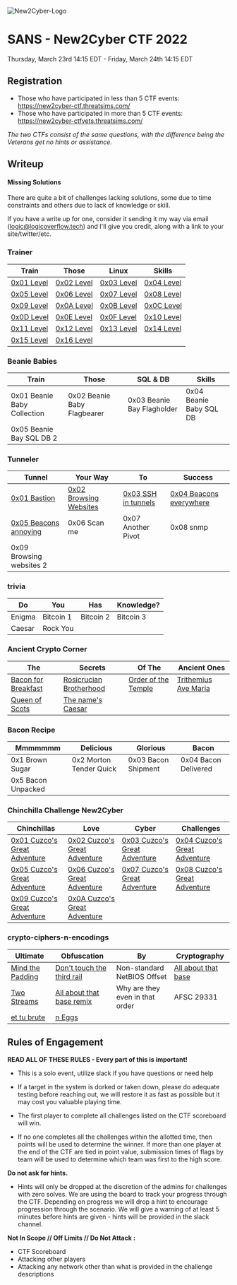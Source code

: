 ![New2Cyber-Logo](https://github.com/logicoverflow/sans-new2cyber-ctf/blob/main/logo.png)
# SANS - New2Cyber CTF 2022
Thursday, March 23rd 14:15 EDT - Friday, March 24th 14:15 EDT

## Registration
* Those who have participated in less than 5 CTF events: https://new2cyber-ctf.threatsims.com/
* Those who have participated in more than 5 CTF events: https://new2cyber-ctfvets.threatsims.com/

_The two CTFs consist of the same questions, with the difference being the Veterans get no hints or assistance._

## Writeup

#### Missing Solutions

There are quite a bit of challenges lacking solutions, some due to time constraints and others due to lack of knowledge or skill.

If you have a write up for one, consider it sending it my way  via email (logic@logicoverflow.tech) and I'll give you credit, along with a link to your site/twitter/etc. 

### Trainer
| Train | Those | Linux | Skills |
|------------|------------|------------|------------|
| [0x01 Level](https://github.com/logicoverflow/sans-new2cyber-ctf/tree/main/trainer/0x01%20Level) | [0x02 Level](https://github.com/logicoverflow/sans-new2cyber-ctf/blob/main/trainer/0x02%20Level/) | [0x03 Level](https://github.com/logicoverflow/sans-new2cyber-ctf/blob/main/trainer/0x03%20Level) | [0x04 Level](https://github.com/logicoverflow/sans-new2cyber-ctf/blob/main/trainer/0x04%20Level) |
| [0x05 Level](https://github.com/logicoverflow/sans-new2cyber-ctf/blob/main/trainer/0x05%20Level) | [0x06 Level](https://github.com/logicoverflow/sans-new2cyber-ctf/blob/main/trainer/0x06%20Level) | [0x07 Level](https://github.com/logicoverflow/sans-new2cyber-ctf/blob/main/trainer/0x07%20Level) | [0x08 Level](https://github.com/logicoverflow/sans-new2cyber-ctf/blob/main/trainer/0x08%20Level) |
| [0x09 Level](https://github.com/logicoverflow/sans-new2cyber-ctf/blob/main/trainer/0x09%20Level) | [0x0A Level](https://github.com/logicoverflow/sans-new2cyber-ctf/blob/main/trainer/0x0A%20Level) | [0x0B Level](https://github.com/logicoverflow/sans-new2cyber-ctf/blob/main/trainer/0x0B%20Level) | [0x0C Level](https://github.com/logicoverflow/sans-new2cyber-ctf/blob/main/trainer/0x0C%20Level) |
| [0x0D Level](https://github.com/logicoverflow/sans-new2cyber-ctf/blob/main/trainer/0x0D%20Level) | [0x0E Level](https://github.com/logicoverflow/sans-new2cyber-ctf/blob/main/trainer/0x0E%20Level) | [0x0F Level](https://github.com/logicoverflow/sans-new2cyber-ctf/blob/main/trainer/0x0F%20Level) | [0x10 Level](https://github.com/logicoverflow/sans-new2cyber-ctf/blob/main/trainer/0x10%20Level) |
| [0x11 Level](https://github.com/logicoverflow/sans-new2cyber-ctf/blob/main/trainer/0x11%20Level) | [0x12 Level](https://github.com/logicoverflow/sans-new2cyber-ctf/blob/main/trainer/0x12%20Level) | [0x13 Level](https://github.com/logicoverflow/sans-new2cyber-ctf/blob/main/trainer/0x13%20Level) | [0x14 Level](https://github.com/logicoverflow/sans-new2cyber-ctf/blob/main/trainer/0x14%20Level) |
| [0x15 Level](https://github.com/logicoverflow/sans-new2cyber-ctf/blob/main/trainer/0x15%20Level) | [0x16 Level](https://github.com/logicoverflow/sans-new2cyber-ctf/blob/main/trainer/0x16%20Level) ||

### Beanie Babies
| Train | Those | SQL & DB | Skills |
|------------|------------|------------|------------|
| 0x01 Beanie Baby Collection | 0x02 Beanie Baby Flagbearer | 0x03 Beanie Bay Flagholder | 0x04 Beanie Baby SQL DB |
| 0x05 Beanie Bay SQL DB 2 ||

### Tunneler
| Tunnel | Your Way | To | Success |
|------------|------------|------------|------------|
| [0x01 Bastion](https://github.com/logicoverflow/sans-new2cyber-ctf/tree/main/tunneler/0x01) | [0x02 Browsing Websites](https://github.com/logicoverflow/sans-new2cyber-ctf/tree/main/tunneler/0x02) | [0x03 SSH in tunnels](https://github.com/logicoverflow/sans-new2cyber-ctf/tree/main/tunneler/0x03) | [0x04 Beacons everywhere](https://github.com/logicoverflow/sans-new2cyber-ctf/tree/main/tunneler/0x04) |
| [0x05 Beacons annoying](https://github.com/logicoverflow/sans-new2cyber-ctf/tree/main/tunneler/0x05) | 0x06 Scan me | 0x07 Another Pivot | 0x08 snmp |
| 0x09 Browsing websites 2 ||

### trivia
| Do | You | Has | Knowledge? |
|------------|------------|------------|------------|
| Enigma | Bitcoin 1 | Bitcoin 2 | Bitcoin 3 |
| Caesar | Rock You ||

### Ancient Crypto Corner
| The | Secrets | Of The | Ancient Ones |
|------------|------------|------------|------------|
| [Bacon for Breakfast](https://github.com/logicoverflow/sans-new2cyber-ctf/tree/main/ancient-crypto-corner/bacon) | [Rosicrucian Brotherhood](https://github.com/logicoverflow/sans-new2cyber-ctf/tree/main/ancient-crypto-corner/rosicrucian) | [Order of the Temple](https://github.com/logicoverflow/sans-new2cyber-ctf/tree/main/ancient-crypto-corner/order) | [Trithemius Ave Maria](https://github.com/logicoverflow/sans-new2cyber-ctf/tree/main/ancient-crypto-corner/trithemius) |
| [Queen of Scots](https://github.com/logicoverflow/sans-new2cyber-ctf/tree/main/ancient-crypto-corner/queen) | [The name's Caesar](https://github.com/logicoverflow/sans-new2cyber-ctf/tree/main/ancient-crypto-corner/caesar) ||

### Bacon Recipe
| Mmmmmmm | Delicious | Glorious | Bacon |
|------------|------------|------------|------------|
| 0x1 Brown Sugar | 0x2 Morton Tender Quick | 0x03 Bacon Shipment | 0x04 Bacon Delivered |
| 0x5 Bacon Unpacked ||

### Chinchilla Challenge New2Cyber
| Chinchillas | Love | Cyber | Challenges |
|------------|------------|------------|------------|
| [0x01 Cuzco's Great Adventure](https://github.com/logicoverflow/sans-new2cyber-ctf/blob/main/chinchilla/0x01/) | [0x02 Cuzco's Great Adventure](https://github.com/logicoverflow/sans-new2cyber-ctf/blob/main/chinchilla/0x02/) | [0x03 Cuzco's Great Adventure](https://github.com/logicoverflow/sans-new2cyber-ctf/tree/main/chinchilla/0x03/) | [0x04 Cuzco's Great Adventure](https://github.com/logicoverflow/sans-new2cyber-ctf/blob/main/chinchilla/0x04/README.md) |
| [0x05 Cuzco's Great Adventure](https://github.com/logicoverflow/sans-new2cyber-ctf/blob/main/chinchilla/0x05/README.md) | [0x06 Cuzco's Great Adventure](https://github.com/logicoverflow/sans-new2cyber-ctf/blob/main/chinchilla/0x06/README.md) | [0x07 Cuzco's Great Adventure](https://github.com/logicoverflow/sans-new2cyber-ctf/blob/main/chinchilla/0x07/README.md) | [0x08 Cuzco's Great Adventure](https://github.com/logicoverflow/sans-new2cyber-ctf/blob/main/chinchilla/0x08/README.md) |
| [0x09 Cuzco's Great Adventure](https://github.com/logicoverflow/sans-new2cyber-ctf/blob/main/chinchilla/0x09/README.md) | [0x0A Cuzco's Great Adventure](https://github.com/logicoverflow/sans-new2cyber-ctf/blob/main/chinchilla/0x0A/README.md) ||

### crypto-ciphers-n-encodings
| Ultimate | Obfuscation | By | Cryptography |
|------------|------------|------------|------------|
| [Mind the Padding](https://github.com/logicoverflow/sans-new2cyber-ctf/tree/main/crypto-ciphers-n-encodings/pad) | [Don't touch the third rail](https://github.com/logicoverflow/sans-new2cyber-ctf/tree/main/crypto-ciphers-n-encodings/rail) | Non-standard NetBIOS Offset | [All about that base](https://github.com/logicoverflow/sans-new2cyber-ctf/tree/main/crypto-ciphers-n-encodings/base) |
| [Two Streams](https://github.com/logicoverflow/sans-new2cyber-ctf/tree/main/crypto-ciphers-n-encodings/streams) | [All about that base remix](https://github.com/logicoverflow/sans-new2cyber-ctf/tree/main/crypto-ciphers-n-encodings/base-remix) | Why are they even in that order | AFSC 29331 |
| [et tu brute](https://github.com/logicoverflow/sans-new2cyber-ctf/tree/main/crypto-ciphers-n-encodings/brute) | [n Eggs](https://github.com/logicoverflow/sans-new2cyber-ctf/tree/main/crypto-ciphers-n-encodings/eggs) ||

## Rules of Engagement
**READ ALL OF THESE RULES - Every part of this is important!**

* This is a solo event, utilize slack if you have questions or need help

* If a target in the system is dorked or taken down, please do adequate testing before reaching out, we will restore it as fast as possible but it may cost you valuable playing time.

* The first player to complete all challenges listed on the CTF scoreboard will win.

* If no one completes all the challenges within the allotted time, then points will be used to determine the winner. If more than one player at the end of the CTF are tied in point value, submission times of flags by team will be used to determine which team was first to the high score.

**Do not ask for hints.**

* Hints will only be dropped at the discretion of the admins for challenges with zero solves. We are using the board to track your progress through the CTF. Depending on progress we will drop a hint to encourage progression through the scenario. We will give a warning of at least 5 minutes before hints are given - hints will be provided in the slack channel.

**Not In Scope // Off Limits // Do Not Attack :**

* CTF Scoreboard
* Attacking other players
* Attacking any network other than what is provided in the challenge descriptions

